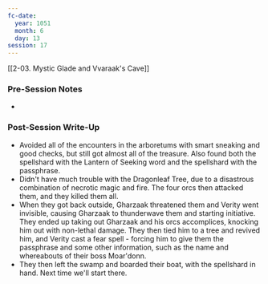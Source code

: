 ```yaml
---
fc-date:
  year: 1051
  month: 6
  day: 13
session: 17
---
```

[[2-03. Mystic Glade and Vvaraak's Cave]]

### Pre-Session Notes

* 

### Post-Session Write-Up

* Avoided all of the encounters in the arboretums with smart sneaking and good checks, but still got almost all of the treasure. Also found both the spellshard with the Lantern of Seeking word and the spellshard with the passphrase.
* Didn't have much trouble with the Dragonleaf Tree, due to a disastrous combination of necrotic magic and fire. The four orcs then attacked them, and they killed them all.
* When they got back outside, Gharzaak threatened them and Verity went invisible, causing Gharzaak to thunderwave them and starting initiative. They ended up taking out Gharzaak and his orcs accomplices, knocking him out with non-lethal damage. They then tied him to a tree and revived him, and Verity cast a fear spell - forcing him to give them the passphrase and some other information, such as the name and whereabouts of their boss Moar'donn.
* They then left the swamp and boarded their boat, with the spellshard in hand. Next time we'll start there.
